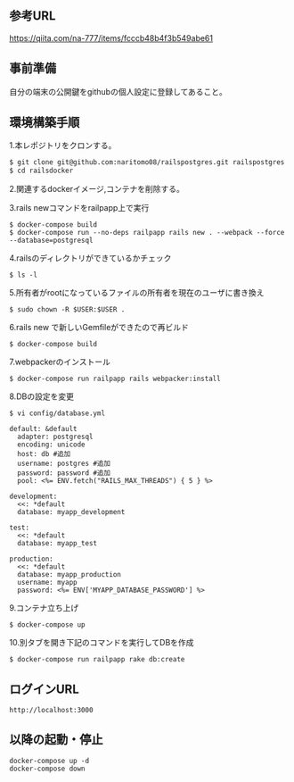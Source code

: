 ## 参考URL
https://qiita.com/na-777/items/fcccb48b4f3b549abe61

## 事前準備

自分の端末の公開鍵をgithubの個人設定に登録してあること。

## 環境構築手順

1.本レポジトリをクロンする。

```bash
$ git clone git@github.com:naritomo08/railspostgres.git railspostgres
$ cd railsdocker
```

2.関連するdockerイメージ,コンテナを削除する。

3.rails newコマンドをrailpapp上で実行
```
$ docker-compose build
$ docker-compose run --no-deps railpapp rails new . --webpack --force --database=postgresql
```

4.railsのディレクトリができているかチェック
```
$ ls -l
```

5.所有者がrootになっているファイルの所有者を現在のユーザに書き換え
```
$ sudo chown -R $USER:$USER .
```

6.rails new で新しいGemfileができたので再ビルド
```
$ docker-compose build
```

7.webpackerのインストール
```
$ docker-compose run railpapp rails webpacker:install
```

8.DBの設定を変更
```
$ vi config/database.yml

default: &default
  adapter: postgresql
  encoding: unicode
  host: db #追加
  username: postgres #追加
  password: password #追加
  pool: <%= ENV.fetch("RAILS_MAX_THREADS") { 5 } %>

development:
  <<: *default
  database: myapp_development

test:
  <<: *default
  database: myapp_test
  
production:
  <<: *default
  database: myapp_production
  username: myapp
  password: <%= ENV['MYAPP_DATABASE_PASSWORD'] %>
```

9.コンテナ立ち上げ
```
$ docker-compose up
```

10.別タブを開き下記のコマンドを実行してDBを作成
```
$ docker-compose run railpapp rake db:create
```

## ログインURL
```
http://localhost:3000
```

## 以降の起動・停止

```
docker-compose up -d
docker-compose down
```
